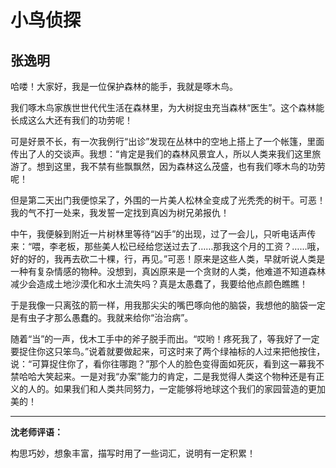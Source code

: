 # 小鸟侦探 #

## 张逸明 ##

哈喽！大家好，我是一位保护森林的能手，我就是啄木鸟。

我们啄木鸟家族世世代代生活在森林里，为大树捉虫充当森林“医生”。这个森林能长成这么大还有我们的功劳呢！

可是好景不长，有一次我例行“出诊”发现在丛林中的空地上搭上了一个帐篷，里面传出了人的交谈声。我想：“肯定是我们的森林风景宜人，所以人类来我们这里旅游了。想到这里，我不禁有些飘飘然，因为森林这么茂盛，也有我们啄木鸟的功劳呢！

但是第二天出门我便惊呆了，外围的一片美人松林全变成了光秃秃的树干。可恶！我的气不打一处来，我发誓一定找到真凶为树兄弟报仇！

中午，我便躲到附近一片树林里等待“凶手”的出现，过了一会儿，只听电话声传来：“喂，李老板，那些美人松已经给您送过去了……那我这个月的工资？……哦，好的好的，我再去砍二十棵，行，再见。”可恶！原来是这些人类，早就听说人类是一种有复杂情感的物种。没想到，真凶原来是一个贪财的人类，他难道不知道森林减少会造成土地沙漠化和水土流失吗？真是太愚蠢了，我要给他点颜色瞧瞧！

于是我像一只离弦的箭一样，用我那尖尖的嘴巴啄向他的脑袋，我想他的脑袋一定是有虫子才那么愚蠢的。我就来给你“治治病”。

随着“当”的一声，伐木工手中的斧子脱手而出。“哎哟！疼死我了，等我好了一定要捉住你这只笨鸟。”说着就要做起来，可这时来了两个绿袖标的人过来把他按住，说：“可算捉住你了，看你往哪跑？”那个人的脸色变得面如死灰，看到这一幕我不禁哈哈大笑起来。一是对我“办案”能力的肯定，二是我觉得人类这个物种还是有正义的人的。如果我们和人类共同努力，一定能够将地球这个我们的家园营造的更加美的！

-------------------------------------

**沈老师评语：**

构思巧妙，想象丰富，描写时用了一些词汇，说明有一定积累！